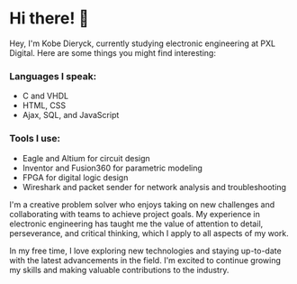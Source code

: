 # Hi there! 👋
Hey, I'm Kobe Dieryck, currently studying electronic engineering at PXL Digital. Here are some things you might find interesting:

### Languages I speak:

- C and VHDL
- HTML, CSS
- Ajax, SQL, and JavaScript

### Tools I use:

- Eagle and Altium for circuit design
- Inventor and Fusion360 for parametric modeling
- FPGA for digital logic design
- Wireshark and packet sender for network analysis and troubleshooting

I'm a creative problem solver who enjoys taking on new challenges and collaborating with teams to achieve project goals. My experience in electronic engineering has taught me the value of attention to detail, perseverance, and critical thinking, which I apply to all aspects of my work.

In my free time, I love exploring new technologies and staying up-to-date with the latest advancements in the field. I'm excited to continue growing my skills and making valuable contributions to the industry.

<!--

- 🔭 I’m currently working on ...
- 🌱 I’m currently learning ...
- 👯 I’m looking to collaborate on ...
- 🤔 I’m looking for help with ...
- 💬 Ask me about ...
- 📫 How to reach me: ...
- 😄 Pronouns: ...
- ⚡ Fun fact: ...
-->
